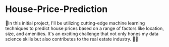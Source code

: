 # House-Price-Prediction
🎯In this initial project, I'll be utilizing cutting-edge machine learning techniques to predict house prices based on a range of factors like location, size, and amenities. It's an exciting challenge that not only hones my data science skills but also contributes to the real estate industry. 🤖💼

